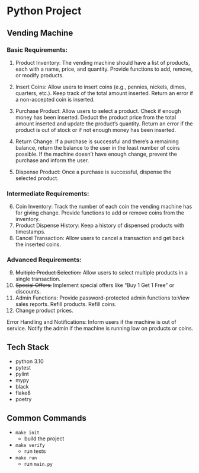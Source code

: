 # Python Project

## Vending Machine

### Basic Requirements:

1. Product Inventory:
    The vending machine should have a list of products, each with a name, price, and quantity.
    Provide functions to add, remove, or modify products.

2. Insert Coins:
    Allow users to insert coins (e.g., pennies, nickels, dimes, quarters, etc.).
    Keep track of the total amount inserted.
    Return an error if a non-accepted coin is inserted.

3. Purchase Product:
    Allow users to select a product.
    Check if enough money has been inserted.
    Deduct the product price from the total amount inserted and update the product’s quantity.
    Return an error if the product is out of stock or if not enough money has been inserted.

4. Return Change:
    If a purchase is successful and there’s a remaining balance, return the balance to the user in the least number of coins possible.
    If the machine doesn’t have enough change, prevent the purchase and inform the user.

5. Dispense Product:
    Once a purchase is successful, dispense the selected product.

### Intermediate Requirements:
6. Coin Inventory:
    Track the number of each coin the vending machine has for giving change.
    Provide functions to add or remove coins from the inventory.
7. Product Dispense History:
    Keep a history of dispensed products with timestamps.
8. Cancel Transaction:
    Allow users to cancel a transaction and get back the inserted coins.

### Advanced Requirements:
9. ~~Multiple Product Selection:~~
    Allow users to select multiple products in a single transaction.
10. ~~Special Offers:~~
    Implement special offers like “Buy 1 Get 1 Free” or discounts.
11. Admin Functions:
        Provide password-protected admin functions to:View sales reports.
        Refill products.
        Refill coins.
12. Change product prices.

Error Handling and Notifications:
Inform users if the machine is out of service.
Notify the admin if the machine is running low on products or coins.

## Tech Stack
 - python 3.10
 - pytest
 - pylint
 - mypy
 - black
 - flake8
 - poetry

## Common Commands
- `make init`
    - build the project
- `make verify`
    - run tests
- `make run`
    - run `main.py`

    